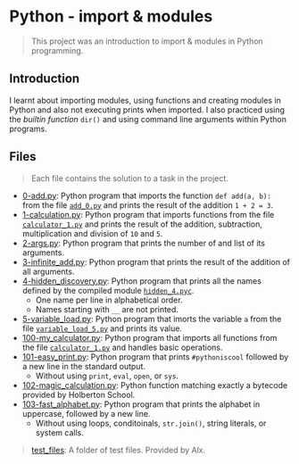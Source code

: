 # Python - import & modules

> This project was an introduction to import & modules in Python programming.

## Introduction

I learnt about importing modules, using functions and creating modules in Python and also not executing prints when imported. I also  practiced using the *builtin function* `dir()` and using command line arguments within Python programs.

## Files

> Each file contains the solution to a task in the project.

- [0-add.py](https://github.com/Ebube-Ochemba/alx-higher_level_programming/blob/master/0x02-python-import_modules/0-add.py): Python program that imports the function `def add(a, b):` from the file [`add_0.py`](https://github.com/Ebube-Ochemba/alx-higher_level_programming/blob/master/0x02-python-import_modules/test_files/add_0.py) and prints the result of the addition `1 + 2 = 3`.
- [1-calculation.py](https://github.com/Ebube-Ochemba/alx-higher_level_programming/blob/master/0x02-python-import_modules/2-args.py): Python program that imports functions from the file [`calculator_1.py`](https://github.com/Ebube-Ochemba/alx-higher_level_programming/blob/master/0x02-python-import_modules/test_files/calculator_1.py) and prints the result of the addition, subtraction, multiplication and division of `10` and `5`.
- [2-args.py](https://github.com/Ebube-Ochemba/alx-higher_level_programming/blob/master/0x02-python-import_modules/3-infinite_add.py): Python program that prints the number of and list of its arguments.
- [3-infinite_add.py](https://github.com/Ebube-Ochemba/alx-higher_level_programming/blob/master/0x02-python-import_modules/3-infinite_add.py): Python program that prints the result of the addition of all arguments.
- [4-hidden_discovery.py](https://github.com/Ebube-Ochemba/alx-higher_level_programming/blob/master/0x02-python-import_modules/4-hidden_discovery.py): Python program that prints all the names defined by the compiled module [`hidden_4.pyc`](https://github.com/Ebube-Ochemba/alx-higher_level_programming/blob/master/0x02-python-import_modules/test_files/hidden_4.pyc).
	- One name per line in alphabetical order.
	- Names starting with `__` are not printed.
- [5-variable_load.py](https://github.com/Ebube-Ochemba/alx-higher_level_programming/blob/master/0x02-python-import_modules/5-variable_load.py): Python program that imorts the variable `a` from the file [`variable_load_5.py`](https://github.com/Ebube-Ochemba/alx-higher_level_programming/blob/master/0x02-python-import_modules/test_files/variable_load_5.py) and prints its value.
- [100-my_calculator.py](https://github.com/Ebube-Ochemba/alx-higher_level_programming/blob/master/0x02-python-import_modules/100-my_calculator.py): Python program that imports all functions from the file [`calculator_1.py`](https://github.com/Ebube-Ochemba/alx-higher_level_programming/blob/master/0x02-python-import_modules/test_files/calculator_1.py) and handles basic operations.
- [101-easy_print.py](https://github.com/Ebube-Ochemba/alx-higher_level_programming/blob/master/0x02-python-import_modules/101-easy_print.py): Python program that prints `#pythoniscool` followed by a new line in the standard output.
	- Without using `print`, `eval`, `open`, or `sys`.
- [102-magic_calculation.py](): Python function matching exactly a bytecode provided by Holberton School.
- [103-fast_alphabet.py](https://github.com/Ebube-Ochemba/alx-higher_level_programming/blob/master/0x02-python-import_modules/103-fast_alphabet.py): Python program that prints the alphabet in uppercase, followed by a new line.
	- Without using loops, conditoinals, `str.join()`, string literals, or system calls.

> [test_files](https://github.com/Ebube-Ochemba/alx-higher_level_programming/tree/master/0x02-python-import_modules/test_files): A folder of test files. Provided by Alx.
